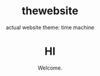 # thewebsite
actual website
theme: time machine
<!DOCTYPE>
<html>

<head>

<style>
h1 {text-align: center;}
p {text-align: center;}
</style>

<title> awesome website </title>

</head>

<body>
<h1> <strong>HI</strong> </h1>
<p> Welcome. </p>
</body>
